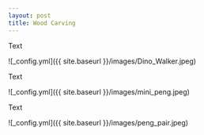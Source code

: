 ```yaml
---
layout: post
title: Wood Carving 
---
```


Text

![_config.yml]({{ site.baseurl }}/images/Dino_Walker.jpeg)

Text

![_config.yml]({{ site.baseurl }}/images/mini_peng.jpeg)

Text

![_config.yml]({{ site.baseurl }}/images/peng_pair.jpeg)
